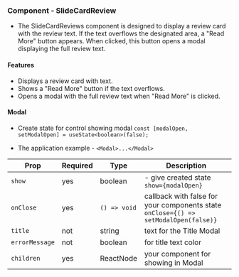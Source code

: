 ### Component - SlideCardReview

- The SlideCardReviews component is designed to display a review card with the review text. If the text overflows the designated area, a "Read More" button appears. When clicked, this button opens a modal displaying the full review text.

#### Features
- Displays a review card with text.
- Shows a "Read More" button if the text overflows.
- Opens a modal with the full review text when "Read More" is clicked.

#### Modal

- Create state for control showing modal `const [modalOpen, setModalOpen] = useState<boolean>(false);`

- The application example - `<Modal>...</Modal>`

| Prop | Required | Type | Description |
| --- | --- | --- | --- |
| `show` | yes | boolean | - give created state `show={modalOpen}` |
| `onClose` | yes | `() => void` | callback with false for your components state `onClose={() => setModalOpen(false)}` |
| `title` | not | string | text for the Title Modal |
| `errorMessage` | not | boolean | for title text color |
| `children` | yes | ReactNode | your component for showing in Modal |